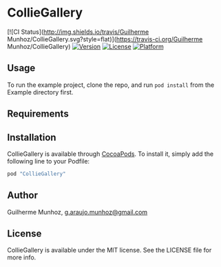 # CollieGallery

[![CI Status](http://img.shields.io/travis/Guilherme Munhoz/CollieGallery.svg?style=flat)](https://travis-ci.org/Guilherme Munhoz/CollieGallery)
[![Version](https://img.shields.io/cocoapods/v/CollieGallery.svg?style=flat)](http://cocoapods.org/pods/CollieGallery)
[![License](https://img.shields.io/cocoapods/l/CollieGallery.svg?style=flat)](http://cocoapods.org/pods/CollieGallery)
[![Platform](https://img.shields.io/cocoapods/p/CollieGallery.svg?style=flat)](http://cocoapods.org/pods/CollieGallery)

## Usage

To run the example project, clone the repo, and run `pod install` from the Example directory first.

## Requirements

## Installation

CollieGallery is available through [CocoaPods](http://cocoapods.org). To install
it, simply add the following line to your Podfile:

```ruby
pod "CollieGallery"
```

## Author

Guilherme Munhoz, g.araujo.munhoz@gmail.com

## License

CollieGallery is available under the MIT license. See the LICENSE file for more info.
